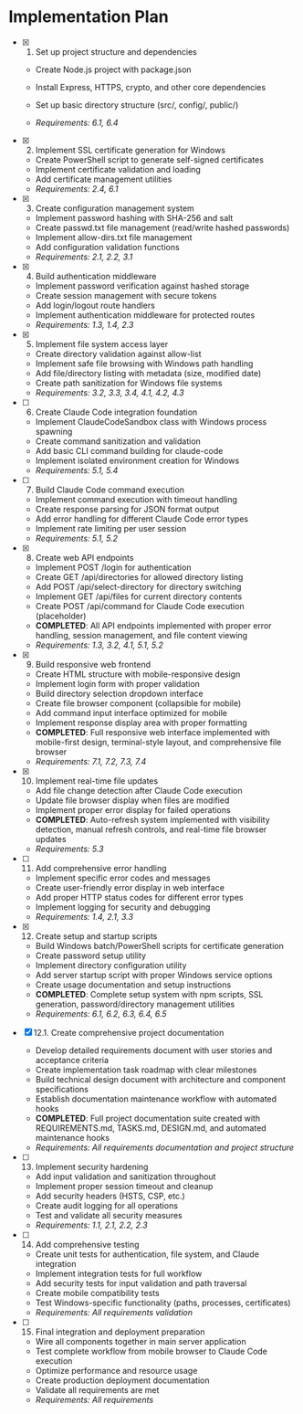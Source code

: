 # Implementation Plan

- [x] 1. Set up project structure and dependencies



  - Create Node.js project with package.json
  - Install Express, HTTPS, crypto, and other core dependencies
  - Set up basic directory structure (src/, config/, public/)



  - _Requirements: 6.1, 6.4_

- [x] 2. Implement SSL certificate generation for Windows



  - Create PowerShell script to generate self-signed certificates
  - Implement certificate validation and loading
  - Add certificate management utilities
  - _Requirements: 2.4, 6.1_




- [x] 3. Create configuration management system
  - Implement password hashing with SHA-256 and salt
  - Create passwd.txt file management (read/write hashed passwords)
  - Implement allow-dirs.txt file management
  - Add configuration validation functions
  - _Requirements: 2.1, 2.2, 3.1_

- [x] 4. Build authentication middleware
  - Implement password verification against hashed storage
  - Create session management with secure tokens
  - Add login/logout route handlers
  - Implement authentication middleware for protected routes
  - _Requirements: 1.3, 1.4, 2.3_

- [x] 5. Implement file system access layer
  - Create directory validation against allow-list
  - Implement safe file browsing with Windows path handling
  - Add file/directory listing with metadata (size, modified date)
  - Create path sanitization for Windows file systems
  - _Requirements: 3.2, 3.3, 3.4, 4.1, 4.2, 4.3_

- [ ] 6. Create Claude Code integration foundation
  - Implement ClaudeCodeSandbox class with Windows process spawning
  - Create command sanitization and validation
  - Add basic CLI command building for claude-code
  - Implement isolated environment creation for Windows
  - _Requirements: 5.1, 5.4_

- [ ] 7. Build Claude Code command execution
  - Implement command execution with timeout handling
  - Create response parsing for JSON format output
  - Add error handling for different Claude Code error types
  - Implement rate limiting per user session
  - _Requirements: 5.1, 5.2_

- [x] 8. Create web API endpoints
  - Implement POST /login for authentication
  - Create GET /api/directories for allowed directory listing
  - Add POST /api/select-directory for directory switching
  - Implement GET /api/files for current directory contents
  - Create POST /api/command for Claude Code execution (placeholder)
  - **COMPLETED**: All API endpoints implemented with proper error handling, session management, and file content viewing
  - _Requirements: 1.3, 3.2, 4.1, 5.1, 5.2_

- [x] 9. Build responsive web frontend
  - Create HTML structure with mobile-responsive design
  - Implement login form with proper validation
  - Build directory selection dropdown interface
  - Create file browser component (collapsible for mobile)
  - Add command input interface optimized for mobile
  - Implement response display area with proper formatting
  - **COMPLETED**: Full responsive web interface implemented with mobile-first design, terminal-style layout, and comprehensive file browser
  - _Requirements: 7.1, 7.2, 7.3, 7.4_

- [x] 10. Implement real-time file updates
  - Add file change detection after Claude Code execution
  - Update file browser display when files are modified
  - Implement proper error display for failed operations
  - **COMPLETED**: Auto-refresh system implemented with visibility detection, manual refresh controls, and real-time file browser updates
  - _Requirements: 5.3_

- [ ] 11. Add comprehensive error handling
  - Implement specific error codes and messages
  - Create user-friendly error display in web interface
  - Add proper HTTP status codes for different error types
  - Implement logging for security and debugging
  - _Requirements: 1.4, 2.1, 3.3_

- [x] 12. Create setup and startup scripts
  - Build Windows batch/PowerShell scripts for certificate generation
  - Create password setup utility
  - Implement directory configuration utility
  - Add server startup script with proper Windows service options
  - Create usage documentation and setup instructions
  - **COMPLETED**: Complete setup system with npm scripts, SSL generation, password/directory management utilities
  - _Requirements: 6.1, 6.2, 6.3, 6.4, 6.5_

- [x] 12.1. Create comprehensive project documentation
  - Develop detailed requirements document with user stories and acceptance criteria
  - Create implementation task roadmap with clear milestones
  - Build technical design document with architecture and component specifications
  - Establish documentation maintenance workflow with automated hooks
  - **COMPLETED**: Full project documentation suite created with REQUIREMENTS.md, TASKS.md, DESIGN.md, and automated maintenance hooks
  - _Requirements: All requirements documentation and project structure_

- [ ] 13. Implement security hardening
  - Add input validation and sanitization throughout
  - Implement proper session timeout and cleanup
  - Add security headers (HSTS, CSP, etc.)
  - Create audit logging for all operations
  - Test and validate all security measures
  - _Requirements: 1.1, 2.1, 2.2, 2.3_

- [ ] 14. Add comprehensive testing
  - Create unit tests for authentication, file system, and Claude integration
  - Implement integration tests for full workflow
  - Add security tests for input validation and path traversal
  - Create mobile compatibility tests
  - Test Windows-specific functionality (paths, processes, certificates)
  - _Requirements: All requirements validation_

- [ ] 15. Final integration and deployment preparation
  - Wire all components together in main server application
  - Test complete workflow from mobile browser to Claude Code execution
  - Optimize performance and resource usage
  - Create production deployment documentation
  - Validate all requirements are met
  - _Requirements: All requirements_
